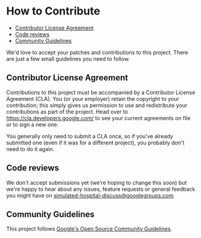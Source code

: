 # How to Contribute

-   [Contributor License Agreement](#contributor-license-agreement)
-   [Code reviews](#code-reviews)
-   [Community Guidelines](#community-guidelines)

We'd love to accept your patches and contributions to this project. There are
just a few small guidelines you need to follow.

## Contributor License Agreement

Contributions to this project must be accompanied by a Contributor License
Agreement (CLA). You (or your employer) retain the copyright to your
contribution; this simply gives us permission to use and redistribute your
contributions as part of the project. Head over to
<https://cla.developers.google.com/> to see your current agreements on file or
to sign a new one.

You generally only need to submit a CLA once, so if you've already submitted one
(even if it was for a different project), you probably don't need to do it
again.

## Code reviews

We don't accept submissions yet (we're hoping to change this soon) but we're
happy to hear about any issues, feature requests or general feedback you might
have on simulated-hospital-discuss@googlegroups.com.

## Community Guidelines

This project follows
[Google's Open Source Community Guidelines](https://opensource.google/conduct/).
